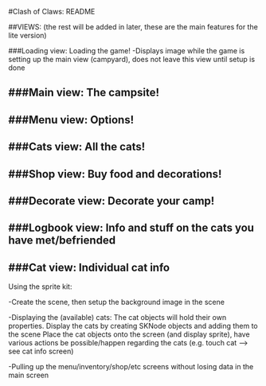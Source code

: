 #Clash of Claws: README


##VIEWS: (the rest will be added in later, these are the main features for the lite version)

###Loading view: Loading the game!
-Displays image while the game is setting up the main view (campyard), does not leave this view until setup is done


###Main view: The campsite!
-


###Menu view: Options!
-


###Cats view: All the cats!
-


###Shop view: Buy food and decorations!
-


###Decorate view: Decorate your camp!
-


###Logbook view: Info and stuff on the cats you have met/befriended
-


###Cat view: Individual cat info
-



Using the sprite kit:

-Create the scene, then setup the background image in the scene

-Displaying the (available) cats:
	The cat objects will hold their own properties. Display the cats by creating SKNode objects and adding them to the scene
	Place the cat objects onto the screen (and display sprite), have various actions be possible/happen regarding the cats (e.g. touch cat --> see cat info screen)
	

-Pulling up the menu/inventory/shop/etc screens without losing data in the main screen


